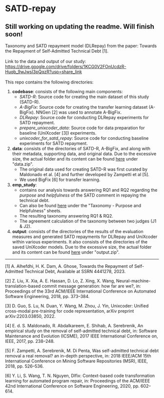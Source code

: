 # SATD-repay
## Still working on updating the **readme**. Will finish soon!
Taxonomy and SATD repayment model (DLRepay) from the paper: Towards the Repayment of Self-Admitted Technical Debt [1].
<br><br>
Link to the data and output of our study:
https://drive.google.com/drive/folders/1KCG0V2FOnUcdzR-Huqb_9wJwsI3pQqzR?usp=share_link
<br><br>
This repo contains the following directories:
1. **codebase**: consists of the following main components:
   - *SATD-R*: Source code for creating the main dataset of this study (SATD-R).
   - *A-BigFix*: Source code for creating the transfer learning dataset (A-BigFix). NNGen [2] was used to annotate A-BigFix.
   - *DLRepay*: Source code for conducting DLRepay experiments for SATD repayment.
   - *prepare_unixcoder_data*: Source code for data preparation for baseline (UniXcoder [3]) experiments.
   - *unixcoder_for_satd_repay*: Source code for conducting baseline experiments for SATD repayment.
2. **data**: consists of the directories of SATD-R, A-BigFix, and along with their metadata, supporting data, and original data. Due to the excessive size, the actual folder and its content can be found [here](https://drive.google.com/drive/folders/1KCG0V2FOnUcdzR-Huqb_9wJwsI3pQqzR?usp=share_link) under "data.zip".
   - The original data used for creating SATD-R was first curated by Maldonado et al. [4] and further developed by Zampetti et al [5].
   - We used BigFix [6] for transfer learning.
4. **emp_study**:
   - contains our analysis towards answering RQ1 and RQ2 regarding the *purpose* and *helpfulness* of the SATD comment in repaying the technical debt.
   - Can also be found [here](https://drive.google.com/drive/folders/1KCG0V2FOnUcdzR-Huqb_9wJwsI3pQqzR?usp=share_link) under the "Taxonomy - Purpose and Helpfulness" sheets.
   - The resulting taxonomy answering RQ1 & RQ2.
   - The agreement calculation of the taxonomy between two judges (J1 & J2).
5. **output**: consists of the directories of the results of the evaluation measures and generated SATD repayments for DLRepay and UniXcoder within various experiments. It also consists of the directories of the saved UniXcoder models. Due to the excessive size, the actual folder and its content can be found [here](https://drive.google.com/drive/folders/1KCG0V2FOnUcdzR-Huqb_9wJwsI3pQqzR?usp=share_link) under "output.zip".

<hr>

[1] A. Alhefdhi, H. K. Dam, A. Ghose, Towards the Repayment of Self-Admitted Technical Debt, Available at SSRN 4441278, 2023.

[2] Z. Liu, X. Xia, A. E. Hassan, D. Lo, Z. Xing, X. Wang, Neural-machine-translation-based commit message generation: how far are we?, in: Proceedings of the 33rd ACM/IEEE International Conference on Automated Software Engineering, 2018, pp. 373–384.

[3] D. Guo, S. Lu, N. Duan, Y. Wang, M. Zhou, J. Yin, Unixcoder: Unified cross-modal pre-training for code representation, arXiv preprint arXiv:2203.03850, 2022.

[4] E. d. S. Maldonado, R. Abdalkareem, E. Shihab, A. Serebrenik, An empirical study on the removal of self-admitted technical debt, in: Software Maintenance and Evolution (ICSME), 2017 IEEE International Conference on, IEEE, 2017, pp. 238–248.

[5] F. Zampetti, A. Serebrenik, M. Di Penta, Was self-admitted technical debt removal a real removal? an in-depth perspective, in: 2018 IEEE/ACM 15th International Conference on Mining Software Repositories (MSR), IEEE, 2018, pp. 526–536.

[6] Y. Li, S. Wang, T. N. Nguyen, Dlfix: Context-based code transformation learning for automated program repair, in: Proceedings of the ACM/IEEE 42nd International Conference on Software Engineering, 2020, pp. 602–614.

